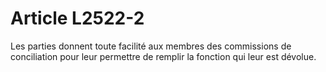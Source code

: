 # Article L2522-2

Les parties donnent toute facilité aux membres des commissions de conciliation pour leur permettre de remplir la fonction qui leur est dévolue.